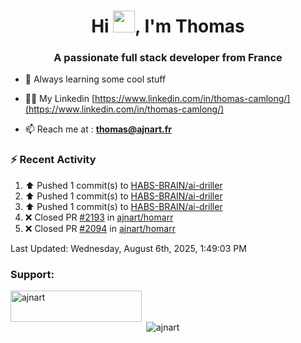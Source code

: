 <h1 align="center">Hi <img height="35px" src="https://raw.githubusercontent.com/MartinHeinz/MartinHeinz/master/wave.gif" width="35px"/>, I'm Thomas</h1>
<h3 align="center">A passionate full stack developer from France</h3>

- 🌱 Always learning some cool stuff 

- 👨‍💻 My Linkedin [https://www.linkedin.com/in/thomas-camlong/](https://www.linkedin.com/in/thomas-camlong/)

- 📫 Reach me at : **thomas@ajnart.fr**

### :zap: Recent Activity

<!--RECENT_ACTIVITY:start-->
1. ⬆️ Pushed 1 commit(s) to [HABS-BRAIN/ai-driller](https://github.com/HABS-BRAIN/ai-driller)<br>
2. ⬆️ Pushed 1 commit(s) to [HABS-BRAIN/ai-driller](https://github.com/HABS-BRAIN/ai-driller)<br>
3. ⬆️ Pushed 1 commit(s) to [HABS-BRAIN/ai-driller](https://github.com/HABS-BRAIN/ai-driller)<br>
4. ❌ Closed PR [#2193](https://github.com/ajnart/homarr/pull/2193) in [ajnart/homarr](https://github.com/ajnart/homarr)<br>
5. ❌ Closed PR [#2094](https://github.com/ajnart/homarr/pull/2094) in [ajnart/homarr](https://github.com/ajnart/homarr)<br>
<!--RECENT_ACTIVITY:end-->

<!--RECENT_ACTIVITY:last_update-->
Last Updated: Wednesday, August 6th, 2025, 1:49:03 PM
<!--RECENT_ACTIVITY:last_update_end-->
<h3 align="left">Support:</h3>
<p><a href="https://ko-fi.com/ajnart"> <img align="left" src="https://cdn.ko-fi.com/cdn/kofi3.png?v=3" height="50" width="210" alt="ajnart" /></a></p><br><br>

<p>&nbsp;<img align="center" src="https://github-readme-stats.vercel.app/api?username=ajnart&show_icons=true&theme=tokyonight&locale=en" alt="ajnart" /></p>

